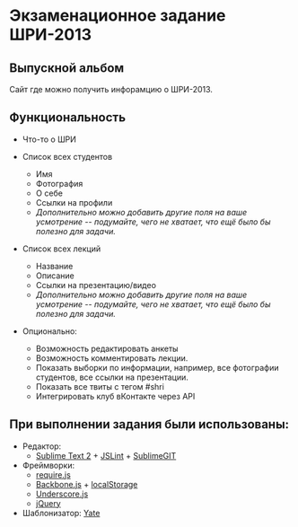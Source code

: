 ﻿# Экзаменационное задание ШРИ-2013

## Выпускной альбом

Сайт где можно получить инфорамцию о ШРИ-2013.

## Функциональность

* Что-то о ШРИ

* Список всех студентов
  + Имя
  + Фотография
  + О себе
  + Ссылки на профили
  + *Дополнительно можно добавить другие поля на ваше усмотрение -- подумайте, чего не хватает, что ещё было бы полезно для задачи.*

* Список всех лекций
  + Название
  + Описание
  + Ссылки на презентацию/видео
  + *Дополнительно можно добавить другие поля на ваше усмотрение -- подумайте, чего не хватает, что ещё было бы полезно для задачи.*

* Опционально:
  + Возможность редактировать анкеты
  + Возможность комментировать лекции.
  + Показать выборки по информации, например, все фотографии студентов, все ссылки на презентации.
  + Показать все твиты с тегом #shri
  + Интегрировать клуб вКонтакте через API

## При выполнении задания были использованы:

* Редактор:
    * [Sublime Text 2](http://www.sublimetext.com/2) + [JSLint](http://www.javascriptlint.com/) + [SublimeGIT](https://sublimegit.net/) 
* Фреймворки:
    * [require.js](http://requirejs.org/)
    * [Backbone.js](http://backbonejs.org/) + [localStorage](https://github.com/jeromegn/Backbone.localStorage)
    * [Underscore.js](http://underscorejs.org/)
    * [jQuery](http://jquery.com/)
* Шаблонизатор: [Yate](https://github.com/pasaran/yate)